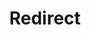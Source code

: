 ﻿---
layout: src/layouts/Redirect.astro
title: Redirect
redirect: https://octopus.com/docs/octopus-rest-api/octopus-cli/list-deployments
pubDate:  2023-01-01
navSearch: false
navSitemap: false
navMenu: false
---
